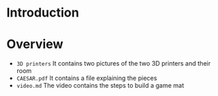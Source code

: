 # Introduction #


# Overview #
- `3D printers` It contains two pictures of the two 3D printers and their room
- `CAESAR.pdf` It contains a file explaining the pieces
- `video.md` The video contains the steps to build a game mat
